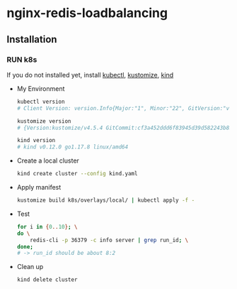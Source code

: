 # nginx-redis-loadbalancing

## Installation

### RUN k8s

If you do not installed yet,
install [kubectl](https://kubernetes.io/docs/tasks/tools/#kubectl),
[kustomize](https://kubectl.docs.kubernetes.io/installation/kustomize/binaries/),
[kind](https://kind.sigs.k8s.io/docs/user/quick-start/#installation)

- My Environment

    ```sh
    kubectl version
    # Client Version: version.Info{Major:"1", Minor:"22", GitVersion:"v1.22.6", GitCommit:"f59f5c2fda36e4036b49ec027e556a15456108f0", GitTreeState:"clean", BuildDate:"2022-01-19T17:33:06Z", GoVersion:"go1.16.12", Compiler:"gc", Platform:"linux/amd64"}

    kustomize version
    # {Version:kustomize/v4.5.4 GitCommit:cf3a452ddd6f83945d39d582243b8592ec627ae3 BuildDate:2022-03-28T23:12:45Z GoOs:linux GoArch:amd64}
    
    kind version
    # kind v0.12.0 go1.17.8 linux/amd64
    ```
- Create a local cluster

    ```sh
    kind create cluster --config kind.yaml
    ```

- Apply manifest

    ```sh
    kustomize build k8s/overlays/local/ | kubectl apply -f -
    ```

- Test

    ```sh
    for i in {0..10}; \
    do \
        redis-cli -p 36379 -c info server | grep run_id; \
    done;
    # -> run_id should be about 8:2
    ```

- Clean up

    ```sh
    kind delete cluster
    ```
